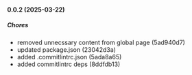 #### 0.0.2 (2025-03-22)

##### Chores

*  removed unnecssary content from global page (5ad940d7)
*  updated package.json (23042d3a)
*  added .commitlintrc.json (5ada8a65)
*  added commitlintrc deps (8ddfdb13)


